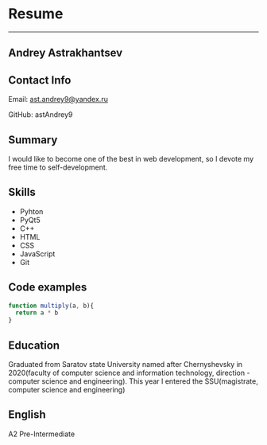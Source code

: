 # Resume
***

## Andrey Astrakhantsev

## Contact Info
Email: ast.andrey9@yandex.ru  

GitHub: astAndrey9

## Summary
I would like to become one of the best in web development, so I devote my free time to self-development.

## Skills
 - Pyhton
 - PyQt5
 - C++
 - HTML
 - CSS
 - JavaScript
 - Git

## Code examples

```javascript
function multiply(a, b){
  return a * b
}
```

## Education
Graduated from Saratov state University named after Chernyshevsky in 2020(faculty of computer science and information technology, direction - computer science and engineering). This year I entered the SSU(magistrate, computer science and engineering)

## English
A2 Pre-Intermediate

